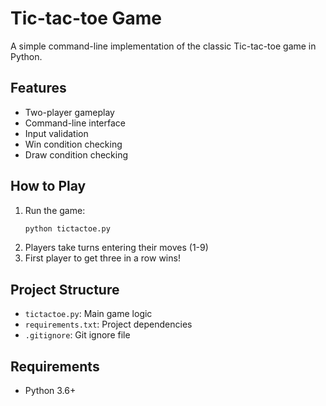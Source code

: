 # Tic-tac-toe Game

A simple command-line implementation of the classic Tic-tac-toe game in Python.

## Features

- Two-player gameplay
- Command-line interface
- Input validation
- Win condition checking
- Draw condition checking

## How to Play

1. Run the game:
   ```bash
   python tictactoe.py
   ```
2. Players take turns entering their moves (1-9)
3. First player to get three in a row wins!

## Project Structure

- `tictactoe.py`: Main game logic
- `requirements.txt`: Project dependencies
- `.gitignore`: Git ignore file

## Requirements

- Python 3.6+